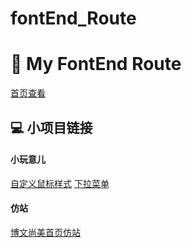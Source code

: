 # fontEnd_Route
# 🚗 My FontEnd Route

[首页查看](https://eternaldeath.github.io/fontEnd_Route/index.html)

## 💻 小项目链接

#### 小玩意儿

[自定义鼠标样式](https://eternaldeath.github.io/fontEnd_Route/%E8%87%AA%E5%AE%9A%E4%B9%89%E9%BC%A0%E6%A0%87%E6%A0%B7%E5%BC%8F/demo.html)
[下拉菜单](https://eternaldeath.github.io/fontEnd_Route/下拉菜单/demo.html)

#### 仿站
[博文尚美首页仿站](https://eternaldeath.github.io/fontEnd_Route/wholePage/index.html)

